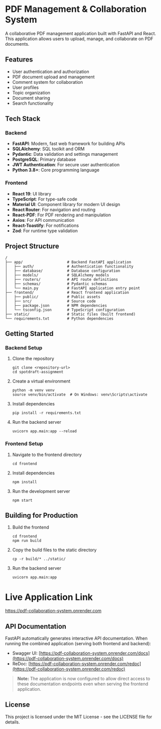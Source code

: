 # PDF Management & Collaboration System

A collaborative PDF management application built with FastAPI and React. This application allows users to upload, manage, and collaborate on PDF documents.

## Features

- User authentication and authorization
- PDF document upload and management
- Comment system for collaboration
- User profiles
- Topic organization
- Document sharing
- Search functionality

## Tech Stack

### Backend
- **FastAPI**: Modern, fast web framework for building APIs
- **SQLAlchemy**: SQL toolkit and ORM
- **Pydantic**: Data validation and settings management
- **PostgreSQL**: Primary database
- **JWT Authentication**: For secure user authentication
- **Python 3.8+**: Core programming language

### Frontend
- **React 19**: UI library
- **TypeScript**: For type-safe code
- **Material UI**: Component library for modern UI design
- **React Router**: For navigation and routing
- **React-PDF**: For PDF rendering and manipulation
- **Axios**: For API communication
- **React-Toastify**: For notifications
- **Zod**: For runtime type validation

## Project Structure

```
/
├── app/                    # Backend FastAPI application
│   ├── auth/               # Authentication functionality
│   ├── database/           # Database configuration
│   ├── models/             # SQLAlchemy models
│   ├── routers/            # API route definitions
│   ├── schemas/            # Pydantic schemas
│   └── main.py             # FastAPI application entry point
├── frontend/               # React frontend application
│   ├── public/             # Public assets
│   ├── src/                # Source code
│   ├── package.json        # NPM dependencies
│   └── tsconfig.json       # TypeScript configuration
├── static/                 # Static files (built frontend)
└── requirements.txt        # Python dependencies
```

## Getting Started

### Backend Setup

1. Clone the repository
   ```
   git clone <repository-url>
   cd spotdraft-assignment
   ```

2. Create a virtual environment
   ```
   python -m venv venv
   source venv/bin/activate  # On Windows: venv\Scripts\activate
   ```

3. Install dependencies
   ```
   pip install -r requirements.txt
   ```

4. Run the backend server
   ```
   uvicorn app.main:app --reload
   ```

### Frontend Setup

1. Navigate to the frontend directory
   ```
   cd frontend
   ```

2. Install dependencies
   ```
   npm install
   ```

3. Run the development server
   ```
   npm start
   ```

## Building for Production

1. Build the frontend
   ```
   cd frontend
   npm run build
   ```

2. Copy the build files to the static directory
   ```
   cp -r build/* ../static/
   ```

3. Run the backend server
   ```
   uvicorn app.main:app
   ```
# Live Application Link

https://pdf-collaboration-system.onrender.com

## API Documentation

FastAPI automatically generates interactive API documentation. When running the combined application (serving both frontend and backend):

- Swagger UI: [https://pdf-collaboration-system.onrender.com/docs](https://pdf-collaboration-system.onrender.com/docs)
- ReDoc: [https://pdf-collaboration-system.onrender.com/redoc](https://pdf-collaboration-system.onrender.com/redoc)

> **Note:** The application is now configured to allow direct access to these documentation endpoints even when serving the frontend application.

## License

This project is licensed under the MIT License - see the LICENSE file for details. 
